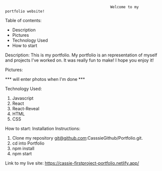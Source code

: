 

                                                    Welcome to my portfolio website! 

Table of contents:
- Description
- Pictures
- Technology Used
- How to start


Description:
This is my portfolio. My portfolio is an representation of myself and projects I've worked on. It was really fun to make! I hope you enjoy it!


Pictures:

*** will enter photos when I'm done ***




Technology Used:
1. Javascript
2. React
3. React-Reveal
4. HTML
5. CSS


How to start: 
Installation Instructions:
1. Clone my repository git@github.com:CasssieGithub/Portfolio.git.
2. cd into Portfolio 
3. npm install
4. npm start

Link to my live site:
https://cassie-firstproject-portfolio.netlify.app/ 
